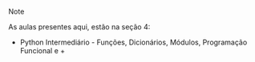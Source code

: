 > [!NOTE]
> As aulas presentes aqui, estão na seção 4: 
> - Python Intermediário - Funções, Dicionários, Módulos, Programação Funcional e +